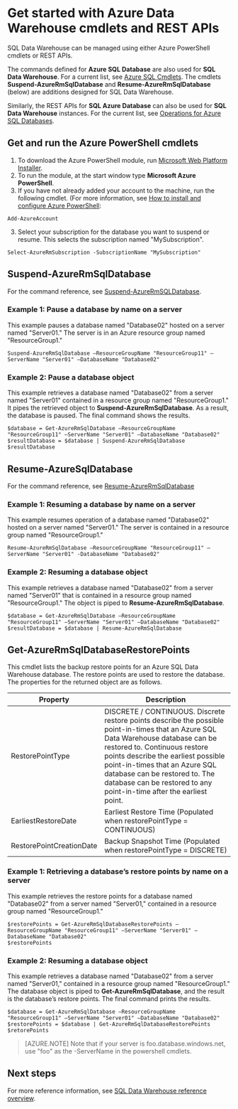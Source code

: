 <properties
   pageTitle="Get started with cmdlets in SQL Data Warehouse"
   description="Suspend and restart SQL Data Warehouse using PowerShell cmdlets"
   services="sql-data-warehouse"
   documentationCenter="NA"
   authors="sidneyh"
   manager="barbkess"
   editor=""/>

<tags
   ms.service="sql-data-warehouse"
   ms.devlang="NA"
   ms.topic="article"
   ms.tgt_pltfrm="NA"
   ms.workload="data-services"
   ms.date="01/11/2016"
   ms.author="mausher;sidneyh;barbkess;sonyama"/>

# Get started with Azure Data Warehouse cmdlets and REST APIs

SQL Data Warehouse can be managed using either Azure PowerShell cmdlets or REST APIs. 

The commands defined for **Azure SQL Database** are also used for **SQL Data Warehouse**. For a current list, see [Azure SQL Cmdlets](https://msdn.microsoft.com/library/mt574084.aspx). The cmdlets **Suspend-AzureRmSqlDatabase** and **Resume-AzureRmSqlDatabase** (below) are additions designed for SQL Data Warehouse.

Similarly, the REST APIs for **SQL Azure Database** can also be used for **SQL Data Warehouse** instances. For the current list, see [Operations for Azure SQL Databases](https://msdn.microsoft.com/library/azure/dn505719.aspx).

## Get and run the Azure PowerShell cmdlets

1. To download the Azure PowerShell module, run [Microsoft Web Platform Installer](http://go.microsoft.com/fwlink/p/?linkid=320376&clcid=0x409). 
2. To run the module, at the start window type **Microsoft Azure PowerShell**.
3. If you have not already added your account to the machine, run the following cmdlet. (For more information, see [How to install and configure Azure PowerShell]():

```
Add-AzureAccount
```

3. Select your subscription for the database you want to suspend or resume. This selects the subscription named "MySubscription".

```
Select-AzureRmSubscription -SubscriptionName "MySubscription"
```

## Suspend-AzureRmSqlDatabase

For the command reference, see [Suspend-AzureRmSQLDatabase](https://msdn.microsoft.com/library/mt619337.aspx).

### Example 1: Pause a database by name on a server

This example pauses a database named "Database02" hosted on a server named "Server01." The server is in an Azure resource group named "ResourceGroup1."

```
Suspend-AzureRmSqlDatabase –ResourceGroupName "ResourceGroup11" –ServerName "Server01" –DatabaseName "Database02"
```

### Example 2: Pause a database object

This example retrieves a database named "Database02" from a server named "Server01" contained in a resource group named "ResourceGroup1." It pipes the retrieved object to **Suspend-AzureRmSqlDatabase**. As a result, the database is paused. The final command shows the results.

```
$database = Get-AzureRmSqlDatabase –ResourceGroupName "ResourceGroup11" –ServerName "Server01" –DatabaseName "Database02"
$resultDatabase = $database | Suspend-AzureRmSqlDatabase
$resultDatabase
```

## Resume-AzureSqlDatabase

For the command reference, see [Resume-AzureRmSqlDatabase](https://msdn.microsoft.com/en-us/library/mt619347.aspx)

### Example 1: Resuming a database by name on a server

This example resumes operation of a database named "Database02" hosted on a server named "Server01." The server is contained in a resource group named "ResourceGroup1."

```
Resume-AzureRmSqlDatabase –ResourceGroupName "ResourceGroup11" –ServerName "Server01" -DatabaseName "Database02"
```

### Example 2: Resuming a database object

This example retrieves a database named "Database02" from a server named "Server01" that is contained in a resource group named "ResourceGroup1." The object is piped to **Resume-AzureRmSqlDatabase**. 

```
$database = Get-AzureRmSqlDatabase –ResourceGroupName "ResourceGroup11" –ServerName "Server01" –DatabaseName "Database02"
$resultDatabase = $database | Resume-AzureRmSqlDatabase
```

## Get-AzureRmSqlDatabaseRestorePoints

This cmdlet lists the backup restore points for an Azure SQL Data Warehouse database. The restore points are used to restore the database.
The properties for the returned object are as follows.

Property|Description
---|---
RestorePointType|DISCRETE / CONTINUOUS. Discrete restore points describe the possible point-in-times that an Azure SQL Data Warehouse database can be restored to. Continuous restore points describe the earliest possible point-in-times that an Azure SQL database can be restored to. The database can be restored to any point-in-time after the earliest point.
EarliestRestoreDate|Earliest Restore Time (Populated when restorePointType = CONTINUOUS)
RestorePointCreationDate |Backup Snapshot Time (Populated when restorePointType = DISCRETE)

### Example 1: Retrieving a database’s restore points by name on a server
This example retrieves the restore points for a database named "Database02" from a server named "Server01," contained in a resource group named "ResourceGroup1."

```	
$restorePoints = Get-AzureRmSqlDatabaseRestorePoints –ResourceGroupName "ResourceGroup11" –ServerName "Server01" –DatabaseName "Database02"
$restorePoints
```


### Example 2: Resuming a database object

This example retrieves a database named "Database02" from a server named "Server01," contained in a resource group named "ResourceGroup1." The database object is piped to **Get-AzureRmSqlDatabase**, and the result is the database’s restore points. The final command prints the results.

```
$database = Get-AzureRmSqlDatabase –ResourceGroupName "ResourceGroup11" –ServerName "Server01" –DatabaseName "Database02"
$restorePoints = $database | Get-AzureRmSqlDatabaseRestorePoints
$retorePoints
```


> [AZURE.NOTE] Note that if your server is foo.database.windows.net, use "foo" as the -ServerName in the powershell cmdlets.


## Next steps
For more reference information, see [SQL Data Warehouse reference overview][].

<!--Image references-->

<!--Article references-->
[SQL Data Warehouse reference overview]: sql-data-warehouse-overview-reference.md
[How to install and configure Azure PowerShell]: ../articles/powershell-install-configure.md

<!--MSDN references-->


<!--Other Web references-->
[gog]: http://google.com/
[yah]: http://search.yahoo.com/
[msn]: http://search.msn.com/
